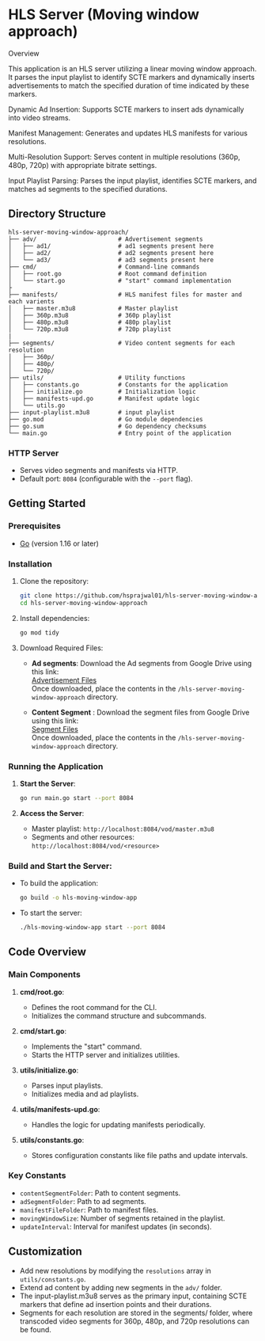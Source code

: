 # HLS Server (Moving window approach)

Overview

 This application is an HLS server utilizing a linear moving window approach. It parses the input playlist to identify SCTE markers and dynamically inserts advertisements to match the specified duration of time indicated by these markers.

Dynamic Ad Insertion: Supports SCTE markers to insert ads dynamically into video streams.

Manifest Management: Generates and updates HLS manifests for various resolutions.

Multi-Resolution Support: Serves content in multiple resolutions (360p, 480p, 720p) with appropriate bitrate settings.

Input Playlist Parsing: Parses the input playlist, identifies SCTE markers, and matches ad segments to the specified durations.

## Directory Structure

```plaintext
hls-server-moving-window-approach/
├── adv/                       # Advertisement segments
│   ├── ad1/                   # ad1 segments present here
│   ├── ad2/                   # ad2 segments present here
│   └── ad3/                   # ad3 segments present here
├── cmd/                       # Command-line commands
│   ├── root.go                # Root command definition
│   └── start.go               # "start" command implementation
├
├── manifests/                 # HLS manifest files for master and each varients
│   ├── master.m3u8            # Master playlist
│   ├── 360p.m3u8              # 360p playlist
│   ├── 480p.m3u8              # 480p playlist
│   └── 720p.m3u8              # 720p playlist
|
├── segments/                  # Video content segments for each resolution
│   ├── 360p/
│   ├── 480p/
│   └── 720p/
├── utils/                     # Utility functions
│   ├── constants.go           # Constants for the application
│   ├── initialize.go          # Initialization logic
│   ├── manifests-upd.go       # Manifest update logic
│   └── utils.go
├── input-playlist.m3u8        # input playlist
├── go.mod                     # Go module dependencies
├── go.sum                     # Go dependency checksums
└── main.go                    # Entry point of the application
```

### HTTP Server
- Serves video segments and manifests via HTTP.
- Default port: `8084` (configurable with the `--port` flag).

## Getting Started

### Prerequisites
- [Go](https://golang.org/) (version 1.16 or later)


### Installation

1. Clone the repository:
   ```bash
   git clone https://github.com/hsprajwal01/hls-server-moving-window-approach.git
   cd hls-server-moving-window-approach
   ```

2. Install dependencies:
   ```bash
   go mod tidy
   ```

3. Download Required Files:

   - **Ad segments**:
     Download the Ad segments from Google Drive using this link:  
     [Advertisement Files](https://drive.google.com/drive/folders/18D0yC2LaDGC9MIWGMmtgQJFnkGV3aVnv?usp=drive_link)  
     Once downloaded, place the contents in the `/hls-server-moving-window-approach` directory. 



   - **Content Segment** :
     Download the segment files from Google Drive using this link:  
     [Segment Files](https://drive.google.com/drive/folders/1XpKgiXPW1kvSlf8EbBriojl1PKEuqiX6?usp=drive_link)  
     Once downloaded, place the contents in the `/hls-server-moving-window-approach` directory.


### Running the Application

1. **Start the Server**:
   ```bash
   go run main.go start --port 8084
   ```


2. **Access the Server**:
   - Master playlist: `http://localhost:8084/vod/master.m3u8`
   - Segments and other resources: `http://localhost:8084/vod/<resource>`

### Build and Start the Server:

- To build the application:

     ```bash
     go build -o hls-moving-window-app
     ```
- To start the server:
     ```bash
     ./hls-moving-window-app start --port 8084
     ```

## Code Overview

### Main Components

1. **cmd/root.go**:
   - Defines the root command for the CLI.
   - Initializes the command structure and subcommands.

2. **cmd/start.go**:
   - Implements the "start" command.
   - Starts the HTTP server and initializes utilities.

3. **utils/initialize.go**:
   - Parses input playlists.
   - Initializes media and ad playlists.

4. **utils/manifests-upd.go**:
   - Handles the logic for updating manifests periodically.

5. **utils/constants.go**:
   - Stores configuration constants like file paths and update intervals.

### Key Constants
- `contentSegmentFolder`: Path to content segments.
- `adSegmentFolder`: Path to ad segments.
- `manifestFileFolder`: Path to manifest files.
- `movingWindowSize`: Number of segments retained in the playlist.
- `updateInterval`: Interval for manifest updates (in seconds).

## Customization

- Add new resolutions by modifying the `resolutions` array in `utils/constants.go`.
- Extend ad content by adding new segments in the `adv/` folder.
- The input-playlist.m3u8 serves as the primary input, containing SCTE markers that define ad insertion points and their durations.
- Segments for each resolution are stored in the segments/ folder, where transcoded video segments for 360p, 480p, and 720p resolutions can be found.



